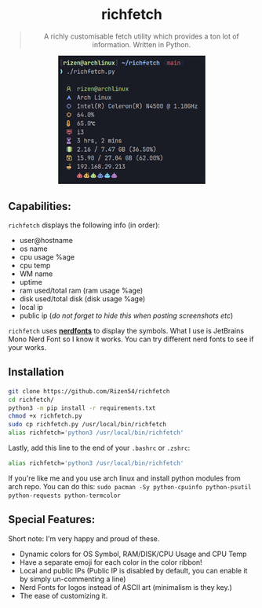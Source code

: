 <div align="center">
<h1>richfetch</h1>

> A richly customisable fetch utility which provides a ton lot of information. Written in Python.

<img src="images/sample.png" alt="Sample Image" width="300">
</div>

## Capabilities:
`richfetch` displays the following info (in order):

- user@hostname
- os name
- cpu usage %age
- cpu temp
- WM name
- uptime
- ram used/total ram (ram usage %age)
- disk used/total disk (disk usage %age)
- local ip
- public ip (*do not forget to hide this when posting screenshots etc*)

`richfetch` uses [**nerdfonts**](https://www.nerdfonts.com/) to display the symbols. What I use is JetBrains Mono Nerd Font so I know it works. You can try different nerd fonts to see if your works.

## Installation
```bash
git clone https://github.com/Rizen54/richfetch
cd richfetch/
python3 -m pip install -r requirements.txt
chmod +x richfetch.py
sudo cp richfetch.py /usr/local/bin/richfetch
alias richfetch='python3 /usr/local/bin/richfetch'
```

Lastly, add this line to the end of your `.bashrc` or `.zshrc`:

```bash
alias richfetch='python3 /usr/local/bin/richfetch'
```

If you're like me and you use arch linux and install python modules from arch repo. You can do this:
`sudo pacman -Sy python-cpuinfo python-psutil python-requests python-termcolor`

## Special Features:
Short note: I'm very happy and proud of these.

- Dynamic colors for OS Symbol, RAM/DISK/CPU Usage and CPU Temp
- Have a separate emoji for each color in the color ribbon!
- Local and public IPs (Public IP is disabled by default, you can enable it by simply un-commenting a line)
- Nerd Fonts for logos instead of ASCII art (minimalism is they key.)
- The ease of customizing it.
